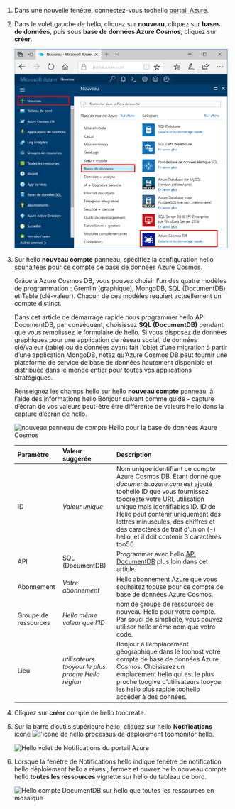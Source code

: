 1. Dans une nouvelle fenêtre, connectez-vous toohello [portail Azure](https://portal.azure.com/).
2. Dans le volet gauche de hello, cliquez sur **nouveau**, cliquez sur **bases de données**, puis sous **base de données Azure Cosmos**, cliquez sur **créer**.
   
   ![Hello volet de bases de données du portail Azure](./media/cosmos-db-create-dbaccount/create-nosql-db-databases-json-tutorial-1.png)

3. Sur hello **nouveau compte** panneau, spécifiez la configuration hello souhaitées pour ce compte de base de données Azure Cosmos. 

    Grâce à Azure Cosmos DB, vous pouvez choisir l’un des quatre modèles de programmation : Gremlin (graphique), MongoDB, SQL (DocumentDB) et Table (clé-valeur). Chacun de ces modèles requiert actuellement un compte distinct.
    
    Dans cet article de démarrage rapide nous programmer hello API DocumentDB, par conséquent, choisissez **SQL (DocumentDB)** pendant que vous remplissez le formulaire de hello. Si vous disposez de données graphiques pour une application de réseau social, de données clé/valeur (table) ou de données ayant fait l’objet d’une migration à partir d’une application MongoDB, notez qu’Azure Cosmos DB peut fournir une plateforme de service de base de données hautement disponible et distribuée dans le monde entier pour toutes vos applications stratégiques.

    Renseignez les champs hello sur hello **nouveau compte** panneau, à l’aide des informations hello Bonjour suivant comme guide - capture d’écran de vos valeurs peut-être être différente de valeurs hello dans la capture d’écran de hello.
 
    ![nouveau panneau de compte Hello pour la base de données Azure Cosmos](./media/cosmos-db-create-dbaccount/create-nosql-db-databases-json-tutorial-2.png)

    Paramètre|Valeur suggérée|Description
    ---|---|---
    ID|*Valeur unique*|Nom unique identifiant ce compte Azure Cosmos DB. Étant donné que *documents.azure.com* est ajouté toohello ID que vous fournissez toocreate votre URI, utilisation unique mais identifiables ID. ID de Hello peut contenir uniquement des lettres minuscules, des chiffres et des caractères de trait d’union (-) hello, et il doit contenir 3 caractères too50.
    API|SQL (DocumentDB)|Programmer avec hello [API DocumentDB](../articles/documentdb/documentdb-introduction.md) plus loin dans cet article.|
    Abonnement|*Votre abonnement*|Hello abonnement Azure que vous souhaitez toouse pour ce compte de base de données Azure Cosmos. 
    Groupe de ressources|*Hello même valeur que l’ID*|nom de groupe de ressources de nouveau Hello pour votre compte. Par souci de simplicité, vous pouvez utiliser hello même nom que votre code. 
    Lieu|*utilisateurs tooyour le plus proche Hello région*|Bonjour à l’emplacement géographique dans le toohost votre compte de base de données Azure Cosmos. Choisissez un emplacement hello qui est le plus proche toogive d’utilisateurs tooyour les hello plus rapide toohello accéder à des données.
4. Cliquez sur **créer** compte de hello toocreate.
5. Sur la barre d’outils supérieure hello, cliquez sur hello **Notifications** icône ![l’icône de hello](./media/cosmos-db-create-dbaccount/notification-icon.png) processus de déploiement toomonitor hello.

    ![Hello volet de Notifications du portail Azure](./media/cosmos-db-create-dbaccount-graph/azure-documentdb-nosql-notification.png)

6.  Lorsque la fenêtre de Notifications hello indique fenêtre de notification hello déploiement hello a réussi, fermez et ouvrez hello nouveau compte hello **toutes les ressources** vignette sur hello du tableau de bord. 

    ![Hello compte DocumentDB sur hello que toutes les ressources en mosaïque](./media/cosmos-db-create-dbaccount/all-resources.png)
 
